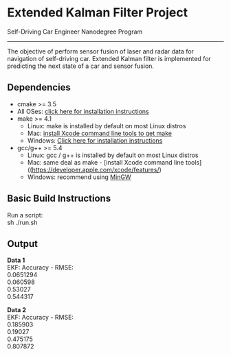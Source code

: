 # Extended Kalman Filter Project
Self-Driving Car Engineer Nanodegree Program

---
The objective of perform sensor fusion of laser and radar data for navigation of self-driving car. 
Extended Kalman filter is implemented for predicting the next state of a car and sensor fusion.  

## Dependencies

* cmake >= 3.5
 * All OSes: [click here for installation instructions](https://cmake.org/install/)
* make >= 4.1
  * Linux: make is installed by default on most Linux distros
  * Mac: [install Xcode command line tools to get make](https://developer.apple.com/xcode/features/)
  * Windows: [Click here for installation instructions](http://gnuwin32.sourceforge.net/packages/make.htm)
* gcc/g++ >= 5.4
  * Linux: gcc / g++ is installed by default on most Linux distros
  * Mac: same deal as make - [install Xcode command line tools]((https://developer.apple.com/xcode/features/)
  * Windows: recommend using [MinGW](http://www.mingw.org/)

## Basic Build Instructions

Run a script:  
sh ./run.sh

## Output  
 **Data  1**  
EKF: 
Accuracy - RMSE:  
0.0651294  
 0.060598  
  0.53027  
 0.544317  


**Data 2**  
EKF: 
Accuracy - RMSE:  
0.185903  
 0.19027  
0.475175  
0.807872  
